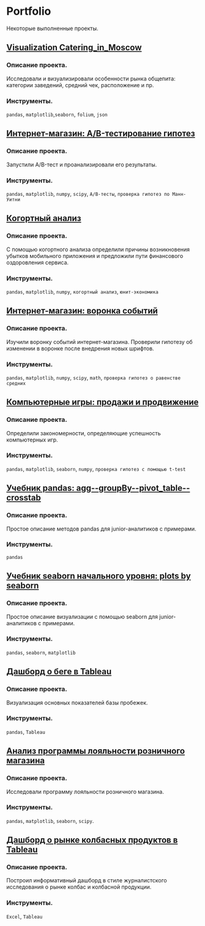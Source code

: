 # Portfolio
Некоторые выполненные проекты.

## [Visualization Catering_in_Moscow](https://github.com/niksan-da/Portfolio/tree/main/Catering_in_Moscow)

### Описание проекта.
Исследовали и визуализировали особенности рынка общепита: категории заведений, средний чек, расположение и пр.

### Инструменты.
`pandas`, `matplotlib`,`seaborn`, `folium`, `json`

## [Интернет-магазин: A/B-тестирование гипотез](https://github.com/niksan-da/Portfolio/tree/main/AB-test_for_online_store)

### Описание проекта.
Запустили A/B-тест и проанализировали его результаты.

### Инструменты.
`pandas`, `matplotlib`, `numpy`, `scipy`, `A/B-тесты`, `проверка гипотез по Манн-Уитни`

## [Когортный анализ](https://github.com/niksan-da/Portfolio/tree/main/Cohort_analysis)

### Описание проекта.
С помощью когортного анализа определили причины возникновения убытков мобильного приложения и предложили пути финансового оздоровления сервиса.

### Инструменты.
`pandas`, `matplotlib`, `numpy`, `когортный анализ`, `юнит-экономика`

## [Интернет-магазин: воронка событий](https://github.com/niksan-da/Portfolio/tree/main/Event_funnel_for_online_store)

### Описание проекта.
Изучили воронку событий интернет-магазина. Проверили гипотезу об изменении в воронке после внедрения новых шрифтов.

### Инструменты.
`pandas`, `matplotlib`, `numpy`, `scipy`, `math`, `проверка гипотез о равенстве средних`

## [Компьютерные игры: продажи и продвижение](https://github.com/niksan-da/Portfolio/tree/main/Games_sales)

### Описание проекта.
Определили закономерности, определяющие успешность компьютерных игр.

### Инструменты.
`pandas`, `matplotlib`, `seaborn`, `numpy`, `проверка гипотез с помощью t-test`

## [Учебник pandas: agg--groupBy--pivot_table--crosstab](https://github.com/niksan-da/Portfolio/tree/main/Tutorial_Agg_GroupBy_Pivot_Table_Crosstab)

### Описание проекта.
Простое описание методов pandas для junior-аналитиков с примерами.
### Инструменты.
`pandas`

## [Учебник seaborn начального уровня: plots by seaborn](https://github.com/niksan-da/Portfolio/tree/main/Tutorial_Plots_by_Seaborn)

### Описание проекта.
Простое описание визуализации с помощью seaborn для junior-аналитиков с примерами.

### Инструменты.
`pandas`, `seaborn`, `matplotlib`

## [Дашборд о беге в Tableau](https://github.com/niksan-da/Portfolio/tree/main/Tableau_Running)

### Описание проекта.
Визуализация основных показателей базы пробежек.

### Инструменты.
`pandas`, `Tableau`

## [Анализ программы лояльности розничного магазина](https://github.com/niksan-da/Portfolio/tree/main/Loyalty_program_in_retail)

### Описание проекта.
Исследовали программу лояльности розничного магазина.

### Инструменты.
`pandas`, `matplotlib`, `seaborn`, `scipy`.

## [Дашборд о рынке колбасных продуктов в Tableau](https://github.com/niksan-da/Portfolio/tree/main/Tableau_Sausage_Market)

### Описание проекта.
Построил информативный дашборд в стиле журналистского исследования о рынке колбас и колбасной продукции.

### Инструменты.
`Excel`, `Tableau`
